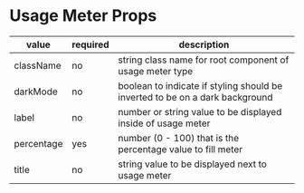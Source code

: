 # Usage Meter Props

| value      | required | description                                                                  |
| ---------- | -------- | ---------------------------------------------------------------------------- |
| className  | no       | string class name for root component of usage meter type                     |
| darkMode   | no       | boolean to indicate if styling should be inverted to be on a dark background |
| label      | no       | number or string value to be displayed inside of usage meter                 |
| percentage | yes      | number (0 - 100) that is the percentage value to fill meter                  |
| title      | no       | string value to be displayed next to usage meter                             |
